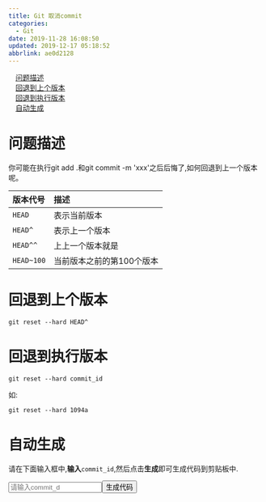 ```yaml
---
title: Git 取消commit
categories: 
  - Git
date: 2019-11-28 16:08:50
updated: 2019-12-17 05:18:52
abbrlink: ae0d2128
---
```

<div id='my_toc'><a href="/blog/ae0d2128/#问题描述" class="header_1">问题描述</a>&nbsp;<br><a href="/blog/ae0d2128/#回退到上个版本" class="header_1">回退到上个版本</a>&nbsp;<br><a href="/blog/ae0d2128/#回退到执行版本" class="header_1">回退到执行版本</a>&nbsp;<br><a href="/blog/ae0d2128/#自动生成" class="header_1">自动生成</a>&nbsp;<br></div>
<style>.header_1{margin-left: 1em;}.header_2{margin-left: 2em;}.header_3{margin-left: 3em;}.header_4{margin-left: 4em;}.header_5{margin-left: 5em;}.header_6{margin-left: 6em;}</style>
<!--more-->
<script>if (navigator.platform.search('arm')==-1){document.getElementById('my_toc').style.display = 'none';}var e,p = document.getElementsByTagName('p');while (p.length>0) {e = p[0];e.parentElement.removeChild(e);}</script>

<!--end-->
# 问题描述 #
你可能在执行git add .和git commit -m 'xxx'之后后悔了,如何回退到上一个版本呢。

|版本代号|描述|
|:---|:---|
|`HEAD`|表示当前版本|
|`HEAD^`|表示上一个版本|
|`HEAD^^`|上上一个版本就是|
|`HEAD~100`|当前版本之前的第100个版本|


# 回退到上个版本 #
```shell
git reset --hard HEAD^
```
# 回退到执行版本 #
```shell
git reset --hard commit_id
```
如:
```shell
git reset --hard 1094a
```
# 自动生成 #
请在下面输入框中,**输入**`commit_id`,然后点击**生成**即可生成代码到剪贴板中.

<input type="text" id="commitId" placeholder="请输入commit_d"><button onclick="switchCommit(document.getElementById('commitId').value)">生成代码</button>
<script>
    function switchCommit(text) {
        var input = document.getElementById('commitId');
        var code = "git reset --head " + text;
        input.value = '';
        copy(code);
    }
    function copy(text) {
        var temp = document.createElement("textarea");
        temp.value = text;
        document.body.appendChild(temp);
        temp.select();
        // alert('打断,看效果');
        document.execCommand('copy');
        document.body.removeChild(temp);
        alert('已经复制如下代码到剪贴板:\n'+text);
    }


